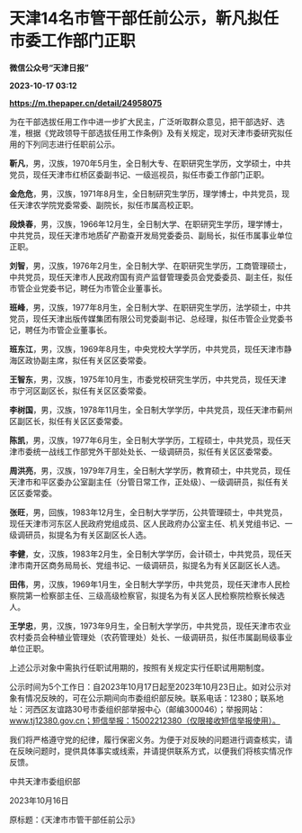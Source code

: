 # 天津14名市管干部任前公示，靳凡拟任市委工作部门正职
**微信公众号“天津日报”**

**2023-10-17 03:12**

**https://m.thepaper.cn/detail/24958075**

为在干部选拔任用工作中进一步扩大民主，广泛听取群众意见，把干部选好、选准，根据《党政领导干部选拔任用工作条例》及有关规定，现对天津市委研究拟任用的下列同志进行任职前公示。

**靳凡**，男，汉族，1970年5月生，全日制大专、在职研究生学历，文学硕士，中共党员，现任天津市红桥区委副书记、一级巡视员，拟任市委工作部门正职。

**金危危**，男，汉族，1971年8月生，全日制研究生学历，理学博士，中共党员，现任天津农学院党委常委、副院长，拟任市属高校正职。

**段焕春**，男，汉族，1966年12月生，全日制大学、在职研究生学历，理学博士，中共党员，现任天津市地质矿产勘查开发局党委委员、副局长，拟任市属事业单位正职。

**刘智**，男，汉族，1976年2月生，全日制大学、在职研究生学历，工商管理硕士，中共党员，现任天津市人民政府国有资产监督管理委员会党委委员、副主任，拟任市管企业党委书记，聘任为市管企业董事长。

**班峰**，男，汉族，1977年8月生，全日制大学、在职研究生学历，法学硕士，中共党员，现任天津出版传媒集团有限公司党委副书记、总经理，拟任市管企业党委书记，聘任为市管企业董事长。

**班东江**，男，汉族，1969年8月生，中央党校大学学历，中共党员，现任天津市静海区政协副主席，拟任有关区区委常委。

**王智东**，男，汉族，1975年10月生，市委党校研究生学历，中共党员，现任天津市宁河区副区长，拟任有关区区委常委。

**李树国**，男，汉族，1978年11月生，全日制大学学历，中共党员，现任天津市蓟州区副区长，拟任有关区区委常委。

**陈凯**，男，汉族，1977年6月生，全日制大学学历，工程硕士，中共党员，现任天津市委统一战线工作部党外干部处处长、一级调研员，拟任有关区区委常委。

**周洪亮**，男，汉族，1979年7月生，全日制大学学历，教育硕士，中共党员，现任天津市和平区委办公室副主任（分管日常工作，正处级）、一级调研员，拟任有关区区委常委。

**张旺**，男，回族，1983年12月生，全日制大学学历，公共管理硕士，中共党员，现任天津市河东区人民政府党组成员、区人民政府办公室主任、机关党组书记、一级调研员，拟提名为有关区副区长人选。

**李健**，女，汉族，1983年2月生，全日制大学学历，会计硕士，中共党员，现任天津市南开区商务局局长、党组书记、一级调研员，拟提名为有关区副区长人选。

**田伟**，男，汉族，1969年1月生，全日制大学学历，中共党员，现任天津市人民检察院第一检察部主任、三级高级检察官，拟提名为有关区人民检察院检察长候选人。

**王学忠**，男，汉族，1973年9月生，全日制大学学历，中共党员，现任天津市农业农村委员会种植业管理处（农药管理处）处长、一级调研员，拟任市属副局级事业单位正职。

上述公示对象中需执行任职试用期的，按照有关规定实行任职试用期制度。

公示时间为5个工作日：自2023年10月17日起至2023年10月23日止。如对公示对象有情况反映的，可在公示期间向市委组织部反映。联系电话：12380；联系地址：河西区友谊路30号市委组织部举报中心（邮编300046）；举报网站：www.tj12380.gov.cn；短信举报：15002212380（仅限接收短信举报使用）。

我们将严格遵守党的纪律，履行保密义务。为便于对反映的问题进行调查核实，请在反映问题时，提供具体事实或线索，并请提供联系方式，以便我们将核实情况作反馈。

中共天津市委组织部

2023年10月16日

原标题：《天津市市管干部任前公示》